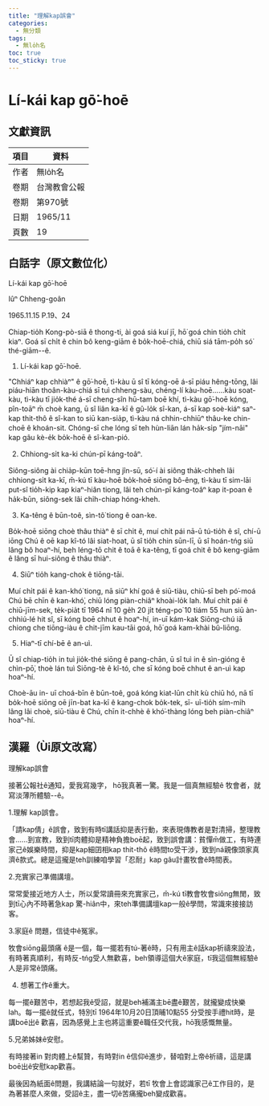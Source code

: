 ```yaml
---
title: "理解kap誤會"
categories:
  - 無分類
tags:
  - 無lo̍h名
toc: true
toc_sticky: true
---
```


# Lí-kái kap gō͘-hoē

## 文獻資訊

| 項目 | 資料 |
|---|---|
| 作者 | 無lo̍h名 |
| 卷期 | 台灣教會公報 |
| 卷期 | 第970號 |
| 日期 | 1965/11 |
| 頁數 | 19 |

## 白話字（原文數位化）

Lí-kái kap gō͘-hoē

Iûⁿ Chheng-goân

1965.11.15 P.19、24

Chiap-tio̍h Kong-pò-siā ê thong-ti, ài goá siá kuí jī, hō͘ goá chin tio̍h chi̍t kiaⁿ. Goá sī chi̍t ê chin bô keng-giām ê bo̍k-hoē-chiá, chiū siá tām-po̍h só͘ thé-giām--ê.

1. Lí-kái kap gō͘-hoē.

"Chhiáⁿ kap chhiàⁿ" ê gō͘-hoē, tì-kàu ū sî tī kóng-oē á-sī piáu hêng-tōng, lâi piáu-hiān thoân-kàu-chiá sī tuì chheng-sàu, chéng-lí kàu-hoē......kàu soat-kàu, tì-kàu tī jio̍k-thé á-sī cheng-sîn hū-tam boē khí, tì-kàu gō͘-hoē kóng, pîn-toāⁿ m̄ choè kang, ū sî liân ka-kī ê gû-lo̍k sî-kan, á-sī kap soè-kiáⁿ saⁿ-kap thit-thô ê sî-kan to siū kan-sia̍p, tì-kàu ná chhin-chhiūⁿ thâu-ke chin-choē ê khoán-sit. Chóng-sī che lóng sī teh hùn-liān lán ha̍k-si̍p "jím-nāi" kap gâu kè-e̍k bo̍k-hoē ê sî-kan-pió.

2. Chhiong-si̍t ka-ki chún-pī káng-toâⁿ.

Siông-siông ài chia̍p-kūn toē-hng jîn-sū, só͘-í ài siông tha̍k-chheh lâi chhiong-si̍t ka-kī, m̄-kú tī kàu-hoē bo̍k-hoē siōng bô-êng, tì-kàu tī sim-lāi put-sî tio̍h-kip kap kiaⁿ-hiân tiong, lâi teh chún-pī káng-toâⁿ kap it-poan ê ha̍k-būn, siông-sek lâi chi̍h-chiap hóng-kheh.

3. Ka-têng ê būn-toê, sìn-tô͘ tiong ê oan-ke.

Bo̍k-hoē siōng choè thâu thiàⁿ ê sī chi̍t ê, muí chi̍t pái nā-ū tú-tio̍h ê sî, chí-ū iōng Chú ê oē kap kî-tó lâi siat-hoat, ū sî tio̍h chin sūn-lī, ū sî hoán-tńg siū lâng bô hoaⁿ-hí, beh léng-tō chit ê toā ê ka-têng, tī goá chit ê bô keng-giām ê lâng sī hui-siông ê thâu thiàⁿ.

4. Siūⁿ tio̍h kang-chok ê tiōng-tāi.

Muí chi̍t pái ê kan-khó͘ tiong, nā siūⁿ khí goá ê siū-tiàu, chiū-sī beh pó͘-moá Chú bē chīn ê kan-khó͘, chiū lóng piàn-chiâⁿ khoài-lo̍k lah. Muí chi̍t pái ê chiū-jīm-sek, te̍k-pia̍t tī 1964 nî 10 ge̍h 20 ji̍t téng-po͘ 10 tiám 55 hun siū àn-chhiú-lé hit sî, sī kóng boē chhut ê hoaⁿ-hí, in-uī kám-kak Siōng-chú iā chiong che tiōng-iàu ê chit-jīm kau-tāi goá, hō͘ goá kam-khài bû-liōng.

5. Hiaⁿ-tī chí-bē ê an-uì.

Ū sî chiap-tio̍h in tuì jio̍k-thé siōng ê pang-chān, ū sî tuì in ê sìn-gióng ê chìn-pō͘, thoè lán tuì Siōng-tè ê kî-tó, che sī kóng boē chhut ê an-uì kap hoaⁿ-hí.

Choè-āu in- uī choá-bīn ê būn-toê, goá kóng kiat-lūn chi̍t kù chiū hó, nā tī bo̍k-hoē siōng oē jīn-bat ka-kī ê kang-chok bo̍k-tek, sī- uī-tio̍h sím-mi̍h lâng lâi choè, siū-tiàu ê Chú, chīn it-chhè ê khó͘-thàng lóng beh piàn-chiâⁿ hoaⁿ-hí.

## 漢羅（Ùi原文改寫）

理解kap誤會

接著公報社ê通知，愛我寫幾字， hō͘我真著一驚。我是一個真無經驗ê 牧會者，就寫淡薄所體驗--ê。

1.理解 kap誤會。

「請kap倩」ê誤會，致到有時tī講話抑是表行動，來表現傳教者是對清掃，整理教會......到宣教，致到tī肉體抑是精神負擔boē起，致到誤會講：貧憚m̄做工，有時連家己ê娛樂時間，抑是kap細囝相kap thit-thô ê時間to受干涉，致到ná親像頭家真濟ê款式。總是這攏是teh訓練咱學習「忍耐」kap gâu計畫牧會ê時間表。

2.充實家己準備講壇。

常常愛接近地方人士，所以愛常讀冊來充實家己，m̄-kú tī教會牧會siōng無閒，致到tī心內不時著急kap 驚-hiân中，來teh準備講壇kap一般ê學問，常識來接接訪客。

3.家庭ê 問題，信徒中ê冤家。

牧會siōng最頭痛 ê是一個，每一擺若有tú-著ê時，只有用主ê話kap祈禱來設法，有時著真順利，有時反-tńg受人無歡喜，beh領導這個大ê家庭，tī我這個無經驗ê人是非常ê頭痛。

4. 想著工作ê重大。

每一擺ê艱苦中，若想起我ê受詔，就是beh補滿主bē盡ê艱苦，就攏變成快樂lah。每一擺ê就任式，特別tī 1964年10月20日頂晡10點55 分受按手禮hit時，是講boē出ê 歡喜，因為感覺上主也將這重要ê職任交代我，hō͘我感慨無量。

5.兄弟姊妹ê安慰。

有時接著in 對肉體上ê幫贊，有時對in ê信仰ê進步，替咱對上帝ê祈禱，這是講boē出ê安慰kap歡喜。

最後因為紙面ê問題，我講結論一句就好，若tī 牧會上會認識家己ê工作目的，是為著甚麼人來做，受詔ê主，盡一切ê苦痛攏beh變成歡喜。
